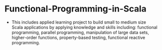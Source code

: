 # Functional-Programming-in-Scala
* This includes applied learning project to build small to medium size Scala applications by applying knowledge and skills including: functional programming, parallel programming, manipulation of large data sets, higher-order functions, property-based testing, functional reactive programming.
